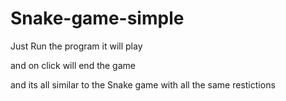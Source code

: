 # Snake-game-simple

Just Run the program it will play

and on click will end the game 

and its all similar to the Snake game with all the same restictions 


